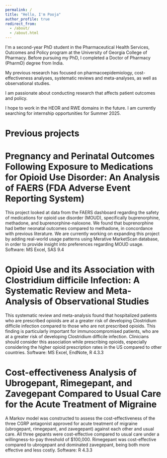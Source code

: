 ```yaml
---
permalink: /
title: "Hello, I'm Pooja"
author_profile: true
redirect_from: 
  - /about/
  - /about.html
---
```


I'm a second-year PhD student in the Pharmaceutical Health Services, Outcomes and Policy program at the University of Georgia College of Pharmacy. Before pursuing my PhD, I completed a Doctor of Pharmacy (PharmD) degree from India. 

My previous research has focused on pharmacoepidemiology, cost-effectiveness analyses, systematic reviews and meta-analyses, as well as observational studies.

I am passionate about conducting research that affects patient outcomes and policy. 

I hope to work in the HEOR and RWE domains in the future. I am currently searching for internship opportunities for Summer 2025.

Previous projects
======

Pregnancy and Perinatal Outcomes Following Exposure to Medications for Opioid Use Disorder: An Analysis of FAERS (FDA Adverse Event Reporting System)
======

This project looked at data from the FAERS dashboard regarding the safety of medications for opioid use disorder (MOUD), specifically buprenorphine, methadone, and buprenorphine-naloxone. We found that buprenorphine had better neonatal outcomes compared to methadone, in concordance with previous literature.
We are currently working on expanding this project by adding real-world usage patterns using Merative MarketScan database, in order to provide insight into preferences regarding MOUD usage.
Software: MS Excel, SAS 9.4


Opioid Use and its Association with Clostridium difficile Infection: A Systematic Review and Meta-Analysis of Observational Studies
======

This systematic review and meta-analysis found that hospitalized patients who are prescribed opioids are at a greater risk of developing Clostridium difficile infection compared to those who are not prescribed opioids.
This finding is particularly important for immunocompromised patients, who are at a greater risk of developing Clostridium difficile infection.
Clinicians should consider this association while prescribing opioids, especially considering the higher opioid prescription rates in the US compared to other countries.
Software: MS Excel, EndNote, R 4.3.3


Cost-effectiveness Analysis of Ubrogepant, Rimegepant, and Zavegepant Compared to Usual Care for the Acute Treatment of Migraine
======

A Markov model was constructed to assess the cost-effectiveness of the three CGRP antagonist approved for acute treatment of migraine (ubrogepant, rimegepant, and zavegepant) against each other and usual care.
All three gepants were cost-effective compared to usual care under a willingness-to-pay threshold of $100,000.
Rimegepant was cost-effective compared to ubrogepant and dominated zavegepant, being both more effective and less costly.
Software: R 4.3.3
